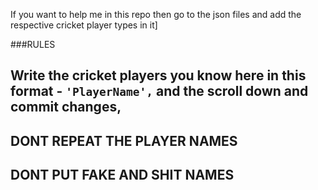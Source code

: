If you want to help me in this repo then go to the json files and add the respective cricket player types in it]

###RULES
## Write the cricket players you know here in this format - `'PlayerName',` and the scroll down and commit changes, 
## DONT REPEAT THE PLAYER NAMES 
## DONT PUT FAKE AND SHIT NAMES

